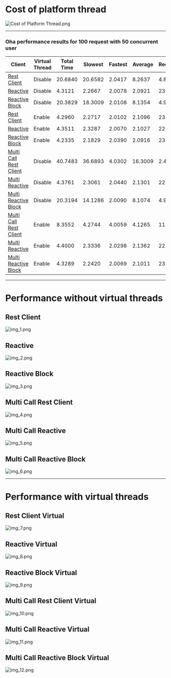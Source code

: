 # Cost of platform thread

![Cost of Platform Thread.png](img/img.png)

---

### Oha performance results for 100 request with 50 concurrent user 

| Client                                                     | Virtual Thread | Total Time | Slowest | Fastest | Average | Request/Sec |
|------------------------------------------------------------|----------------|------------|---------|---------|---------|-------------|
| [Rest Client](#Rest-Client)                                | Disable        | 20.6840    | 20.6582 | 2.0417  | 8.2637  | 4.8347      |
| [Reactive](#Reactive)                                      | Disable        | 4.3121     | 2.2667  | 2.0078  | 2.0921  | 23.1908     |
| [Reactive Block](#Reactive-Block)                          | Disable        | 20.3829    | 18.3009 | 2.0108  | 8.1354  | 4.9601      |
| [Rest Client](#Rest-Client-Virtual)                        | Enable         | 4.2960     | 2.2717  | 2.0102  | 2.1096  | 23.2776     |
| [Reactive](#Reactive-Virtual)                              | Enable         | 4.3511     | 2.3287  | 2.0070  | 2.1027  | 22.9827     |
| [Reactive Block](#Reactive-Block-Virtual)                  | Enable         | 4.2335     | 2.1829  | 2.0390  | 2.0916  | 23.6214     |
| [Multi Call Rest Client](#Multi-Call-Rest-Client)          | Disable        | 40.7483    | 36.6893 | 4.0302  | 16.3009 | 2.4541      |
| [Multi Reactive](#Multi-Call-Reactive)                     | Disable        | 4.3761     | 2.3061  | 2.0440  | 2.1301  | 22.8516     |
| [Multi Reactive Block](#Multi-Call-Reactive-Block)         | Disable        | 20.3194    | 14.1286 | 2.0090  | 8.1074  | 4.9214      |
| [Multi Call Rest Client](#Multi-Call-Rest-Client-Virtual)  | Enable         | 8.3552     | 4.2744  | 4.0059  | 4.1265  | 11.9687     |
| [Multi Reactive](#Multi-Call-Reactive-Virtual)             | Enable         | 4.4000     | 2.3336  | 2.0298  | 2.1362  | 22.7274     |
| [Multi Reactive Block](#Multi-Call-Reactive-Block-Virtual) | Enable         | 4.3289     | 2.2420  | 2.0069  | 2.1011  | 23.1004     |

---

# Performance without virtual threads

## Rest Client

![img_1.png](img/img_1.png)

## Reactive

![img_2.png](img/img_2.png)

## Reactive Block

![img_3.png](img/img_3.png)

## Multi Call Rest Client

![img_4.png](img/img_4.png)

## Multi Call Reactive

![img_5.png](img/img_5.png)

## Multi Call Reactive Block

![img_6.png](img/img_6.png)

---

# Performance with virtual threads

## Rest Client Virtual

![img_7.png](img/img_7.png)

## Reactive Virtual

![img_8.png](img/img_8.png)

## Reactive Block Virtual

![img_9.png](img/img_9.png)

## Multi Call Rest Client Virtual

![img_10.png](img/img_10.png)


## Multi Call Reactive Virtual

![img_11.png](img/img_11.png)

## Multi Call Reactive Block Virtual

![img_12.png](img/img_12.png)
